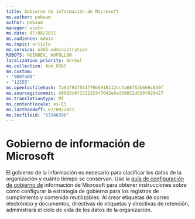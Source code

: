 ```yaml
---
title: Gobierno de información de Microsoft
ms.author: pebaum
author: pebaum
manager: scotv
ms.date: 07/08/2021
ms.audience: Admin
ms.topic: article
ms.service: o365-administration
ROBOTS: NOINDEX, NOFOLLOW
localization_priority: Normal
ms.collection: Adm_O365
ms.custom:
- "9007400"
- "12355"
ms.openlocfilehash: 7a93f94f044779b59181124c7a60762b669c859f
ms.sourcegitcommit: 49093c0f1322325f7042e0a368022d650f029427
ms.translationtype: MT
ms.contentlocale: es-ES
ms.lasthandoff: 07/09/2021
ms.locfileid: "53346390"
---
```

# <a name="microsoft-information-governance"></a>Gobierno de información de Microsoft

El gobierno de la información es necesario para clasificar los datos de la organización y cuánto tiempo se conservan. Use la [guía de configuración de gobierno de](https://admin.microsoft.com/AdminPortal/Home#/modernonboarding/migsetupguide) información de Microsoft para obtener instrucciones sobre cómo configurar la estrategia de gobierno para los registros de cumplimiento y contenido reutilizables. Al crear etiquetas de correo electrónico y documentos, directivas de etiquetas y directivas de retención, administrará el ciclo de vida de los datos de la organización.

